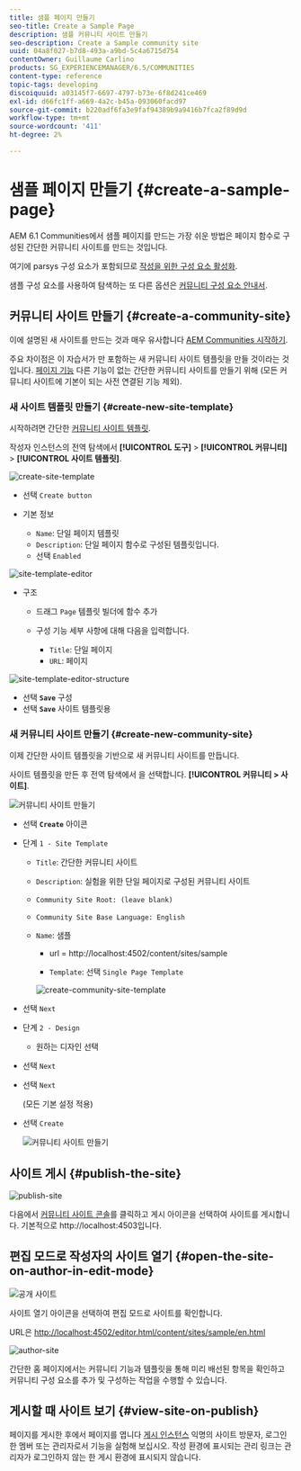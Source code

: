 ```yaml
---
title: 샘플 페이지 만들기
seo-title: Create a Sample Page
description: 샘플 커뮤니티 사이트 만들기
seo-description: Create a Sample community site
uuid: 04a8f027-b7d8-493a-a9bd-5c4a6715d754
contentOwner: Guillaume Carlino
products: SG_EXPERIENCEMANAGER/6.5/COMMUNITIES
content-type: reference
topic-tags: developing
discoiquuid: a03145f7-6697-4797-b73e-6f8d241ce469
exl-id: d66fc1ff-a669-4a2c-b45a-093060facd97
source-git-commit: b220adf6fa3e9faf94389b9a9416b7fca2f89d9d
workflow-type: tm+mt
source-wordcount: '411'
ht-degree: 2%

---
```


# 샘플 페이지 만들기 {#create-a-sample-page}

AEM 6.1 Communities에서 샘플 페이지를 만드는 가장 쉬운 방법은 페이지 함수로 구성된 간단한 커뮤니티 사이트를 만드는 것입니다.

여기에 parsys 구성 요소가 포함되므로 [작성을 위한 구성 요소 활성화](basics.md#accessing-communities-components).

샘플 구성 요소를 사용하여 탐색하는 또 다른 옵션은 [커뮤니티 구성 요소 안내서](components-guide.md).

## 커뮤니티 사이트 만들기 {#create-a-community-site}

이에 설명된 새 사이트를 만드는 것과 매우 유사합니다 [AEM Communities 시작하기](getting-started.md).

주요 차이점은 이 자습서가 만 포함하는 새 커뮤니티 사이트 템플릿을 만들 것이라는 것입니다. [페이지 기능](functions.md#page-function) 다른 기능이 없는 간단한 커뮤니티 사이트를 만들기 위해 (모든 커뮤니티 사이트에 기본이 되는 사전 연결된 기능 제외).

### 새 사이트 템플릿 만들기 {#create-new-site-template}

시작하려면 간단한 [커뮤니티 사이트 템플릿](sites.md).

작성자 인스턴스의 전역 탐색에서 **[!UICONTROL 도구]** > **[!UICONTROL 커뮤니티]** > **[!UICONTROL 사이트 템플릿]**.

![create-site-template](assets/create-site-template1.png)

* 선택 `Create button`
* 기본 정보

   * `Name`: 단일 페이지 템플릿
   * `Description`: 단일 페이지 함수로 구성된 템플릿입니다.
   * 선택 `Enabled`

![site-template-editor](assets/site-template-editor.png)

* 구조

   * 드래그 `Page` 템플릿 빌더에 함수 추가
   * 구성 기능 세부 사항에 대해 다음을 입력합니다.

      * `Title`: 단일 페이지
      * `URL`: 페이지

![site-template-editor-structure](assets/site-template-editor1.png)

* 선택 **`Save`** 구성
* 선택 **`Save`** 사이트 템플릿용

### 새 커뮤니티 사이트 만들기 {#create-new-community-site}

이제 간단한 사이트 템플릿을 기반으로 새 커뮤니티 사이트를 만듭니다.

사이트 템플릿을 만든 후 전역 탐색에서 을 선택합니다. **[!UICONTROL 커뮤니티 > 사이트]**.

![커뮤니티 사이트 만들기](assets/create-community-site1.png)

* 선택 **`Create`** 아이콘

* 단계 `1 - Site Template`

   * `Title`: 간단한 커뮤니티 사이트
   * `Description`: 실험을 위한 단일 페이지로 구성된 커뮤니티 사이트
   * `Community Site Root: (leave blank)`
   * `Community Site Base Language: English`
   * `Name`: 샘플

      * url = http://localhost:4502/content/sites/sample

      * `Template`: 선택 `Single Page Template`

      ![create-community-site-template](assets/create-community-site-template.png)


* 선택 `Next`
* 단계 `2 - Design`

   * 원하는 디자인 선택

* 선택 `Next`
* 선택 `Next`

   (모든 기본 설정 적용)

* 선택 `Create`

   ![커뮤니티 사이트 만들기](assets/create-community-site.png)

## 사이트 게시 {#publish-the-site}

![publish-site](assets/publish-site.png)

다음에서 [커뮤니티 사이트 콘솔](sites-console.md)를 클릭하고 게시 아이콘을 선택하여 사이트를 게시합니다. 기본적으로 http://localhost:4503입니다.

## 편집 모드로 작성자의 사이트 열기 {#open-the-site-on-author-in-edit-mode}

![공개 사이트](assets/open-site.png)

사이트 열기 아이콘을 선택하여 편집 모드로 사이트를 확인합니다.

URL은 [http://localhost:4502/editor.html/content/sites/sample/en.html](http://localhost:4502/editor.html/content/sites/sample/en.html)

![author-site](assets/author-site.png)

간단한 홈 페이지에서는 커뮤니티 기능과 템플릿을 통해 미리 배선된 항목을 확인하고 커뮤니티 구성 요소를 추가 및 구성하는 작업을 수행할 수 있습니다.

## 게시할 때 사이트 보기 {#view-site-on-publish}

페이지를 게시한 후에서 페이지를 엽니다 [게시 인스턴스](http://localhost:4503/content/sites/sample/en.html) 익명의 사이트 방문자, 로그인한 멤버 또는 관리자로서 기능을 실험해 보십시오. 작성 환경에 표시되는 관리 링크는 관리자가 로그인하지 않는 한 게시 환경에 표시되지 않습니다.

